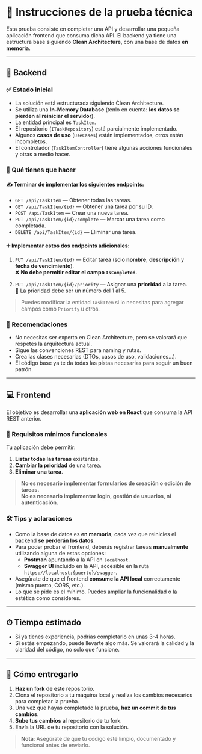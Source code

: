 # 🧪 Instrucciones de la prueba técnica

Esta prueba consiste en completar una API y desarrollar una pequeña aplicación frontend que consuma dicha API. El backend ya tiene una estructura base siguiendo **Clean Architecture**, con una base de datos **en memoria**.

---

## 🧠 Backend

### ✅ Estado inicial
- La solución está estructurada siguiendo Clean Architecture.
- Se utiliza una **In-Memory Database** (tenlo en cuenta: **los datos se pierden al reiniciar el servidor**).
- La entidad principal es `TaskItem`.
- El repositorio (`ITaskRepository`) está parcialmente implementado.
- Algunos **casos de uso** (`UseCases`) están implementados, otros están incompletos.
- El controlador (`TaskItemController`) tiene algunas acciones funcionales y otras a medio hacer.

### 🎯 Qué tienes que hacer

#### ✍️ Terminar de implementar los siguientes endpoints:

- `GET /api/TaskItem` — Obtener todas las tareas.
- `GET /api/TaskItem/{id}` — Obtener una tarea por su ID.
- `POST /api/TaskItem` — Crear una nueva tarea.
- `PUT /api/TaskItem/{id}/complete` — Marcar una tarea como completada.
- `DELETE /api/TaskItem/{id}` — Eliminar una tarea.

#### ➕ Implementar estos dos endpoints adicionales:

1. `PUT /api/TaskItem/{id}` — Editar tarea (solo **nombre**, **descripción** y **fecha de vencimiento**).  
   ❌ **No debe permitir editar el campo `IsCompleted`.**

2. `PUT /api/TaskItem/{id}/priority` — Asignar una **prioridad** a la tarea.  
   🔢 La prioridad debe ser un número del 1 al 5.

> Puedes modificar la entidad `TaskItem` si lo necesitas para agregar campos como `Priority` u otros.

### 🧠 Recomendaciones

- No necesitas ser experto en Clean Architecture, pero se valorará que respetes la arquitectura actual.
- Sigue las convenciones REST para naming y rutas.
- Crea las clases necesarias (DTOs, casos de uso, validaciones...).
- El código base ya te da todas las pistas necesarias para seguir un buen patrón.

---

## 💻 Frontend

El objetivo es desarrollar una **aplicación web en React** que consuma la API REST anterior.

### 🎯 Requisitos mínimos funcionales

Tu aplicación debe permitir:

1. **Listar todas las tareas** existentes.
2. **Cambiar la prioridad** de una tarea.
3. **Eliminar una tarea**.

> **No es necesario implementar formularios de creación o edición de tareas.**  
> **No es necesario implementar login, gestión de usuarios, ni autenticación.**

### 🛠 Tips y aclaraciones

- Como la base de datos es **en memoria**, cada vez que reinicies el backend **se perderán los datos**.
- Para poder probar el frontend, deberás registrar tareas **manualmente** utilizando alguna de estas opciones:
  - **Postman** apuntando a la API en `localhost`.
  - **Swagger UI** incluido en la API, accesible en la ruta `https://localhost:{puerto}/swagger`.
- Asegúrate de que el frontend **consume la API local** correctamente (mismo puerto, CORS, etc.).
- Lo que se pide es el mínimo. Puedes ampliar la funcionalidad o la estética como consideres.

---

## ⏱ Tiempo estimado

- Si ya tienes experiencia, podrías completarlo en unas 3-4 horas.
- Si estás empezando, puede llevarte algo más. Se valorará la calidad y la claridad del código, no solo que funcione.

---

## 🚚 Cómo entregarlo

1. **Haz un fork** de este repositorio.
2. Clona el repositorio a tu máquina local y realiza los cambios necesarios para completar la prueba.
3. Una vez que hayas completado la prueba, **haz un commit de tus cambios**.
4. **Sube tus cambios** al repositorio de tu fork.
5. Envía la URL de tu repositorio con la solución.

> **Nota**: Asegúrate de que tu código esté limpio, documentado y funcional antes de enviarlo.
